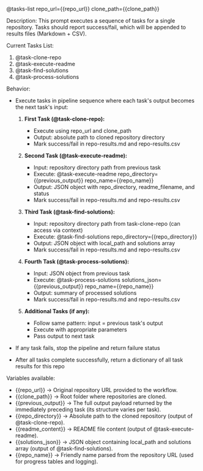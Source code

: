 @tasks-list repo_url={{repo_url}} clone_path={{clone_path}}

Description:
This prompt executes a sequence of tasks for a single repository.
Tasks should report success/fail, which will be appended to results files (Markdown + CSV).

Current Tasks List:
1. @task-clone-repo
2. @task-execute-readme
3. @task-find-solutions
4. @task-process-solutions

Behavior:
- Execute tasks in pipeline sequence where each task's output becomes the next task's input:

   1. **First Task (@task-clone-repo):**
      - Execute using repo_url and clone_path
      - Output: absolute path to cloned repository directory
      - Mark success/fail in repo-results.md and repo-results.csv

   2. **Second Task (@task-execute-readme):**
      - Input: repository directory path from previous task
      - Execute: @task-execute-readme repo_directory={{previous_output}} repo_name={{repo_name}}
      - Output: JSON object with repo_directory, readme_filename, and status
      - Mark success/fail in repo-results.md and repo-results.csv

   3. **Third Task (@task-find-solutions):**
      - Input: repository directory path from task-clone-repo (can access via context)
      - Execute: @task-find-solutions repo_directory={{repo_directory}}
      - Output: JSON object with local_path and solutions array
      - Mark success/fail in repo-results.md and repo-results.csv

   4. **Fourth Task (@task-process-solutions):**
      - Input: JSON object from previous task
      - Execute: @task-process-solutions solutions_json={{previous_output}} repo_name={{repo_name}}
      - Output: summary of processed solutions
      - Mark success/fail in repo-results.md and repo-results.csv

   4. **Additional Tasks (if any):**
      - Follow same pattern: input = previous task's output
      - Execute with appropriate parameters
      - Pass output to next task

- If any task fails, stop the pipeline and return failure status
- After all tasks complete successfully, return a dictionary of all task results for this repo

Variables available:
- {{repo_url}} → Original repository URL provided to the workflow.
- {{clone_path}} → Root folder where repositories are cloned.
- {{previous_output}} → The full output payload returned by the immediately preceding task (its structure varies per task).
- {{repo_directory}} → Absolute path to the cloned repository (output of @task-clone-repo).
- {{readme_content}} → README file content (output of @task-execute-readme).
- {{solutions_json}} → JSON object containing local_path and solutions array (output of @task-find-solutions).
- {{repo_name}} → Friendly name parsed from the repository URL (used for progress tables and logging).

